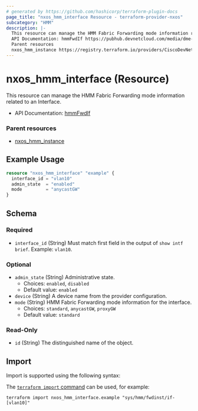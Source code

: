 ```yaml
---
# generated by https://github.com/hashicorp/terraform-plugin-docs
page_title: "nxos_hmm_interface Resource - terraform-provider-nxos"
subcategory: "HMM"
description: |-
  This resource can manage the HMM Fabric Forwarding mode information related to an Interface.
  API Documentation: hmmFwdIf https://pubhub.devnetcloud.com/media/dme-docs-10-2-2/docs/Host%20Mobility/hmm:FwdIf/
  Parent resources
  nxos_hmm_instance https://registry.terraform.io/providers/CiscoDevNet/nxos/latest/docs/resources/hmm_instance
---
```


# nxos_hmm_interface (Resource)

This resource can manage the HMM Fabric Forwarding mode information related to an Interface.

- API Documentation: [hmmFwdIf](https://pubhub.devnetcloud.com/media/dme-docs-10-2-2/docs/Host%20Mobility/hmm:FwdIf/)

### Parent resources

- [nxos_hmm_instance](https://registry.terraform.io/providers/CiscoDevNet/nxos/latest/docs/resources/hmm_instance)

## Example Usage

```terraform
resource "nxos_hmm_interface" "example" {
  interface_id = "vlan10"
  admin_state  = "enabled"
  mode         = "anycastGW"
}
```

<!-- schema generated by tfplugindocs -->
## Schema

### Required

- `interface_id` (String) Must match first field in the output of `show intf brief`. Example: `vlan10`.

### Optional

- `admin_state` (String) Administrative state.
  - Choices: `enabled`, `disabled`
  - Default value: `enabled`
- `device` (String) A device name from the provider configuration.
- `mode` (String) HMM Fabric Forwarding mode information for the interface.
  - Choices: `standard`, `anycastGW`, `proxyGW`
  - Default value: `standard`

### Read-Only

- `id` (String) The distinguished name of the object.

## Import

Import is supported using the following syntax:

The [`terraform import` command](https://developer.hashicorp.com/terraform/cli/commands/import) can be used, for example:

```shell
terraform import nxos_hmm_interface.example "sys/hmm/fwdinst/if-[vlan10]"
```

